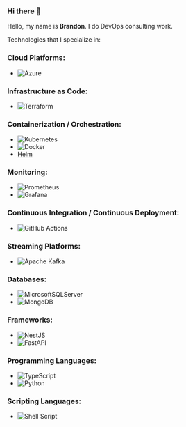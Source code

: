 
### Hi there 👋

Hello, my name is **Brandon**. I do DevOps consulting work.


Technologies that I specialize in:

### Cloud Platforms:
- ![Azure](https://img.shields.io/badge/azure-%230072C6.svg?style=for-the-badge&logo=microsoftazure&logoColor=white)

### Infrastructure as Code:
- ![Terraform](https://img.shields.io/badge/terraform-%235835CC.svg?style=for-the-badge&logo=terraform&logoColor=white)

### Containerization / Orchestration:
- ![Kubernetes](https://img.shields.io/badge/kubernetes-%23326ce5.svg?style=for-the-badge&logo=kubernetes&logoColor=white)
- ![Docker](https://img.shields.io/badge/docker-%230db7ed.svg?style=for-the-badge&logo=docker&logoColor=white)
- [Helm](https://helm.sh/)

### Monitoring:
- ![Prometheus](https://img.shields.io/badge/Prometheus-E6522C?style=for-the-badge&logo=Prometheus&logoColor=white)
- ![Grafana](https://img.shields.io/badge/grafana-%23F46800.svg?style=for-the-badge&logo=grafana&logoColor=white)

### Continuous Integration / Continuous Deployment:
- ![GitHub Actions](https://img.shields.io/badge/github%20actions-%232671E5.svg?style=for-the-badge&logo=githubactions&logoColor=white)

### Streaming Platforms:
- ![Apache Kafka](https://img.shields.io/badge/Apache%20Kafka-000?style=for-the-badge&logo=apachekafka)

### Databases:
- ![MicrosoftSQLServer](https://img.shields.io/badge/Microsoft%20SQL%20Sever-CC2927?style=for-the-badge&logo=microsoft%20sql%20server&logoColor=white)
- ![MongoDB](https://img.shields.io/badge/MongoDB-%234ea94b.svg?style=for-the-badge&logo=mongodb&logoColor=white)

### Frameworks:
- ![NestJS](https://img.shields.io/badge/nestjs-%23E0234E.svg?style=for-the-badge&logo=nestjs&logoColor=white)
- ![FastAPI](https://img.shields.io/badge/FastAPI-005571?style=for-the-badge&logo=fastapi)

### Programming Languages:
- ![TypeScript](https://img.shields.io/badge/typescript-%23007ACC.svg?style=for-the-badge&logo=typescript&logoColor=white)
- ![Python](https://img.shields.io/badge/python-3670A0?style=for-the-badge&logo=python&logoColor=ffdd54)

### Scripting Languages:
- ![Shell Script](https://img.shields.io/badge/shell_script-%23121011.svg?style=for-the-badge&logo=gnu-bash&logoColor=white)
